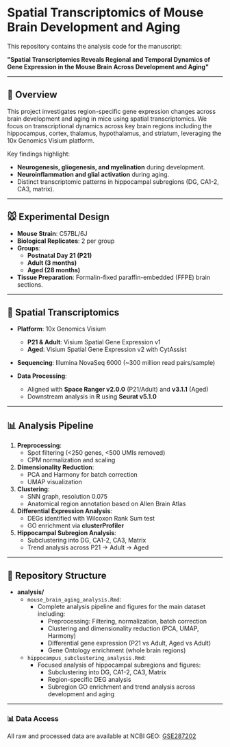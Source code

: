 # Spatial Transcriptomics of Mouse Brain Development and Aging

This repository contains the analysis code for the manuscript:

**"Spatial Transcriptomics Reveals Regional and Temporal Dynamics of Gene Expression in the Mouse Brain Across Development and Aging"**

---

## 🧠 Overview

This project investigates region-specific gene expression changes across brain development and aging in mice using spatial transcriptomics. We focus on transcriptional dynamics across key brain regions including the hippocampus, cortex, thalamus, hypothalamus, and striatum, leveraging the 10x Genomics Visium platform.

Key findings highlight:
- **Neurogenesis, gliogenesis, and myelination** during development.
- **Neuroinflammation and glial activation** during aging.
- Distinct transcriptomic patterns in hippocampal subregions (DG, CA1-2, CA3, matrix).

---

## 🐭 Experimental Design

- **Mouse Strain**: C57BL/6J
- **Biological Replicates**: 2 per group
- **Groups**:
  - **Postnatal Day 21 (P21)**
  - **Adult (3 months)**
  - **Aged (28 months)**
- **Tissue Preparation**: Formalin-fixed paraffin-embedded (FFPE) brain sections.

---

## 🧬 Spatial Transcriptomics

- **Platform**: 10x Genomics Visium
  - **P21 & Adult**: Visium Spatial Gene Expression v1
  - **Aged**: Visium Spatial Gene Expression v2 with CytAssist

- **Sequencing**: Illumina NovaSeq 6000 (~300 million read pairs/sample)
- **Data Processing**:
  - Aligned with **Space Ranger v2.0.0** (P21/Adult) and **v3.1.1** (Aged)
  - Downstream analysis in **R** using **Seurat v5.1.0**

---

## 📊 Analysis Pipeline

1. **Preprocessing**:
   - Spot filtering (<250 genes, <500 UMIs removed)
   - CPM normalization and scaling
2. **Dimensionality Reduction**:
   - PCA and Harmony for batch correction
   - UMAP visualization
3. **Clustering**:
   - SNN graph, resolution 0.075
   - Anatomical region annotation based on Allen Brain Atlas
4. **Differential Expression Analysis**:
   - DEGs identified with Wilcoxon Rank Sum test
   - GO enrichment via **clusterProfiler**
5. **Hippocampal Subregion Analysis**:
   - Subclustering into DG, CA1-2, CA3, Matrix
   - Trend analysis across P21 → Adult → Aged

---

## 📂 Repository Structure

- **analysis/**
  - `mouse_brain_aging_analysis.Rmd`: 
    - Complete analysis pipeline and figures for the main dataset including:
      - Preprocessing: Filtering, normalization, batch correction
      - Clustering and dimensionality reduction (PCA, UMAP, Harmony)
      - Differential gene expression (P21 vs Adult, Aged vs Adult)
      - Gene Ontology enrichment (whole brain regions)
  - `hippocampus_subclustering_analysis.Rmd`: 
    - Focused analysis of hippocampal subregions and figures:
      - Subclustering into DG, CA1-2, CA3, Matrix
      - Region-specific DEG analysis
      - Subregion GO enrichment and trend analysis across development and aging
---

### 📊 Data Access

All raw and processed data are available at NCBI GEO: [GSE287202](https://www.ncbi.nlm.nih.gov/geo/query/acc.cgi?acc=GSE287202)
